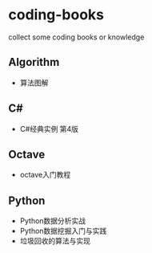 # coding-books
collect some coding books or knowledge
## Algorithm
- 算法图解
## C#
- C#经典实例 第4版
## Octave
- octave入门教程
## Python
- Python数据分析实战
- Python数据挖掘入门与实践
- 垃圾回收的算法与实现